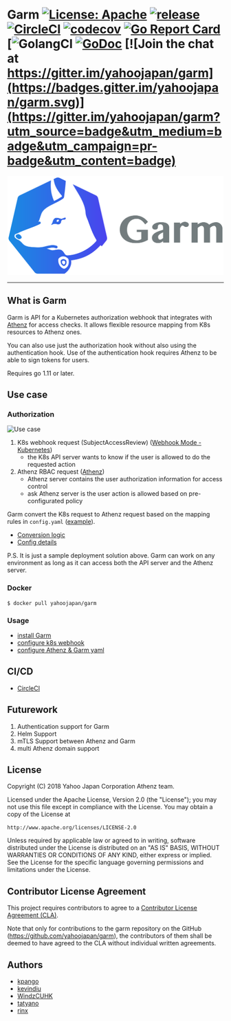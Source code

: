 # Garm [![License: Apache](https://img.shields.io/badge/License-Apache%202.0-blue.svg)](https://opensource.org/licenses/Apache-2.0) [![release](https://img.shields.io/github/release/yahoojapan/garm.svg)](https://github.com/yahoojapan/garm/releases/latest) [![CircleCI](https://circleci.com/gh/yahoojapan/garm.svg?style=shield)](https://circleci.com/gh/yahoojapan/garm) [![codecov](https://codecov.io/gh/yahoojapan/garm/branch/master/graph/badge.svg)](https://codecov.io/gh/yahoojapan/garm) [![Go Report Card](https://goreportcard.com/badge/github.com/yahoojapan/garm)](https://goreportcard.com/report/github.com/yahoojapan/garm) [![GolangCI](https://golangci.com/badges/github.com/yahoojapan/garm.svg) [![GoDoc](http://godoc.org/github.com/yahoojapan/garm?status.svg)](http://godoc.org/github.com/yahoojapan/garm) [![Join the chat at https://gitter.im/yahoojapan/garm](https://badges.gitter.im/yahoojapan/garm.svg)](https://gitter.im/yahoojapan/garm?utm_source=badge&utm_medium=badge&utm_campaign=pr-badge&utm_content=badge)

![logo](./images/logo.png)

---

## What is Garm
Garm is API for a Kubernetes authorization webhook that integrates with [Athenz](https://github.com/yahoo/athenz) 
for access checks. It allows flexible resource mapping from K8s resources to Athenz ones.

You can also use just the authorization hook without also using the authentication hook.
Use of the authentication hook requires Athenz to be able to sign tokens for users.

Requires go 1.11 or later.

## Use case
### Authorization
![Use case](./doc/assets/use-case.png)

1. K8s webhook request (SubjectAccessReview) ([Webhook Mode - Kubernetes](https://kubernetes.io/docs/reference/access-authn-authz/webhook/))
	- the K8s API server wants to know if the user is allowed to do the requested action
2. Athenz RBAC request ([Athenz](http://www.athenz.io/))
	- Athenz server contains the user authorization information for access control
	- ask Athenz server is the user action is allowed based on pre-configurated policy

Garm convert the K8s request to Athenz request based on the mapping rules in `config.yaml` ([example](./config/assets/example_config.yaml)).
- [Conversion logic](./doc/garm-functional-overview.md)
- [Config details](./doc/config-detail.md)

P.S. It is just a sample deployment solution above. Garm can work on any environment as long as it can access both the API server and the Athenz server.

### Docker
```
$ docker pull yahoojapan/garm
```

### Usage
- [install Garm](https://github.com/yahoojapan/garm/blob/master/doc/installation/02.%20install-garm.md)
- [configure k8s webhook](https://github.com/yahoojapan/garm/blob/master/doc/installation/03.%20config-k8s-in-webhook-mode.md)
- [configure Athenz & Garm yaml](./doc/config-detail.md)

## CI/CD
- [CircleCI](https://circleci.com/gh/yahoojapan/garm)

## Futurework
1. Authentication support for Garm
2. Helm Support
3. mTLS Support between Athenz and Garm
4. multi Athenz domain support

## License

Copyright (C)  2018 Yahoo Japan Corporation Athenz team.

Licensed under the Apache License, Version 2.0 (the "License");
you may not use this file except in compliance with the License.
You may obtain a copy of the License at

    http://www.apache.org/licenses/LICENSE-2.0

Unless required by applicable law or agreed to in writing, software
distributed under the License is distributed on an "AS IS" BASIS,
WITHOUT WARRANTIES OR CONDITIONS OF ANY KIND, either express or implied.
See the License for the specific language governing permissions and
limitations under the License.


## Contributor License Agreement

This project requires contributors to agree to a [Contributor License Agreement (CLA)](https://gist.github.com/ydnjp/3095832f100d5c3d2592).

Note that only for contributions to the garm repository on the GitHub (https://github.com/yahoojapan/garm), the contributors of them shall be deemed to have agreed to the CLA without individual written agreements.

## Authors
- [kpango](https://github.com/kpango)
- [kevindiu](https://github.com/kevindiu)
- [WindzCUHK](https://github.com/WindzCUHK)
- [tatyano](https://github.com/tatyano)
- [rinx](https://github.com/rinx)

